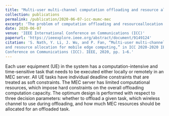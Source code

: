 ```yaml
---
title: "Multi-user multi-channel computation offloading and resource allocation for mobile edge computing"
collection: publications
permalink: /publication/2020-06-07-icc-mumc-mec
excerpt: 'The problem of computation offloading and resourceallocation in multi-user multi-channel mobile edge computing (MEC) systems is to minimize a cost function that is expressed as a weighted sum of energy consumption, delay, and deadline penalty of all user equipments (UEs). A Deep Reinforcement Learning approach known as Deep Deterministic Policy Gradient (DDPG) is applied.'
date: 2020-06-07
venue: 'IEEE International Conference on Communications (ICC)'
paperurl: 'https://ieeexplore.ieee.org/abstract/document/9149124'
citation: 'S. Nath, Y. Li, J. Wu, and P. Fan, “Multi-user multi-channel computation offloading
and resource allocation for mobile edge computing,” in ICC 2020-2020 IEEE International
Conference on Communications (ICC). IEEE, 2020, pp. 1–6.'
---
```


Each user equipment (UE) in the system has a computation-intensive and time-sensitive task that needs to be executed either locally or remotely in an MEC server. All UE tasks have individual deadline constraints that are treated as soft constraints. The MEC server has limited computational resources, which impose hard constraints on the overall offloading computation capacity. The optimum design is performed with respect to three decision parameters: whether to offload a given task, which wireless channel to use during offloading, and how much MEC resources should be allocated for an offloaded task.
